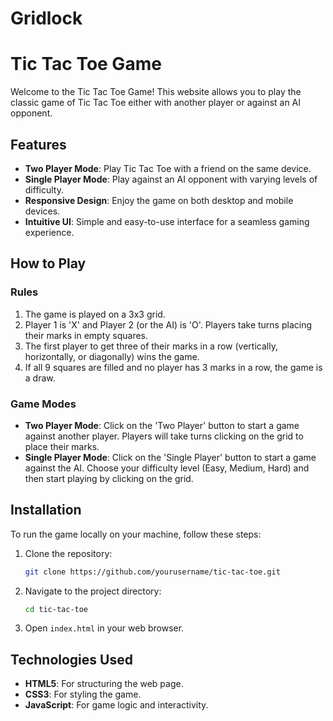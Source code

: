 # Gridlock

# Tic Tac Toe Game

Welcome to the Tic Tac Toe Game! This website allows you to play the classic game of Tic Tac Toe either with another player or against an AI opponent.

## Features

- **Two Player Mode**: Play Tic Tac Toe with a friend on the same device.
- **Single Player Mode**: Play against an AI opponent with varying levels of difficulty.
- **Responsive Design**: Enjoy the game on both desktop and mobile devices.
- **Intuitive UI**: Simple and easy-to-use interface for a seamless gaming experience.

## How to Play

### Rules

1. The game is played on a 3x3 grid.
2. Player 1 is 'X' and Player 2 (or the AI) is 'O'. Players take turns placing their marks in empty squares.
3. The first player to get three of their marks in a row (vertically, horizontally, or diagonally) wins the game.
4. If all 9 squares are filled and no player has 3 marks in a row, the game is a draw.

### Game Modes

- **Two Player Mode**: Click on the 'Two Player' button to start a game against another player. Players will take turns clicking on the grid to place their marks.
- **Single Player Mode**: Click on the 'Single Player' button to start a game against the AI. Choose your difficulty level (Easy, Medium, Hard) and then start playing by clicking on the grid.

## Installation

To run the game locally on your machine, follow these steps:

1. Clone the repository:
    ```bash
    git clone https://github.com/yourusername/tic-tac-toe.git
    ```
2. Navigate to the project directory:
    ```bash
    cd tic-tac-toe
    ```
3. Open `index.html` in your web browser.

## Technologies Used

- **HTML5**: For structuring the web page.
- **CSS3**: For styling the game.
- **JavaScript**: For game logic and interactivity.
